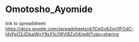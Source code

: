 # Omotosho_Ayomide

link to spreadsheet: https://docs.google.com/spreadsheets/d/1CpGvA2oy0FOdC-IdyFeO2JDkaiWxY9sX1cO6Vl8Zz04/edit?usp=sharing
